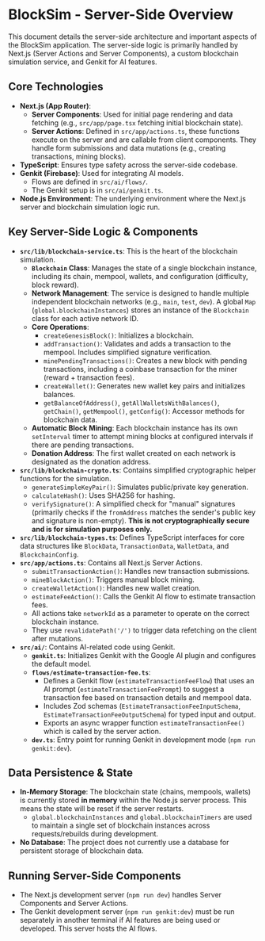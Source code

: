 # BlockSim - Server-Side Overview

This document details the server-side architecture and important aspects of the BlockSim application. The server-side logic is primarily handled by Next.js (Server Actions and Server Components), a custom blockchain simulation service, and Genkit for AI features.

## Core Technologies

*   **Next.js (App Router)**:
    *   **Server Components**: Used for initial page rendering and data fetching (e.g., `src/app/page.tsx` fetching initial blockchain state).
    *   **Server Actions**: Defined in `src/app/actions.ts`, these functions execute on the server and are callable from client components. They handle form submissions and data mutations (e.g., creating transactions, mining blocks).
*   **TypeScript**: Ensures type safety across the server-side codebase.
*   **Genkit (Firebase)**: Used for integrating AI models.
    *   Flows are defined in `src/ai/flows/`.
    *   The Genkit setup is in `src/ai/genkit.ts`.
*   **Node.js Environment**: The underlying environment where the Next.js server and blockchain simulation logic run.

## Key Server-Side Logic & Components

*   **`src/lib/blockchain-service.ts`**: This is the heart of the blockchain simulation.
    *   **`Blockchain` Class**: Manages the state of a single blockchain instance, including its chain, mempool, wallets, and configuration (difficulty, block reward).
    *   **Network Management**: The service is designed to handle multiple independent blockchain networks (e.g., `main`, `test`, `dev`). A global `Map` (`global.blockchainInstances`) stores an instance of the `Blockchain` class for each active network ID.
    *   **Core Operations**:
        *   `createGenesisBlock()`: Initializes a blockchain.
        *   `addTransaction()`: Validates and adds a transaction to the mempool. Includes simplified signature verification.
        *   `minePendingTransactions()`: Creates a new block with pending transactions, including a coinbase transaction for the miner (reward + transaction fees).
        *   `createWallet()`: Generates new wallet key pairs and initializes balances.
        *   `getBalanceOfAddress()`, `getAllWalletsWithBalances()`, `getChain()`, `getMempool()`, `getConfig()`: Accessor methods for blockchain data.
    *   **Automatic Block Mining**: Each blockchain instance has its own `setInterval` timer to attempt mining blocks at configured intervals if there are pending transactions.
    *   **Donation Address**: The first wallet created on each network is designated as the donation address.
*   **`src/lib/blockchain-crypto.ts`**: Contains simplified cryptographic helper functions for the simulation.
    *   `generateSimpleKeyPair()`: Simulates public/private key generation.
    *   `calculateHash()`: Uses SHA256 for hashing.
    *   `verifySignature()`: A simplified check for "manual" signatures (primarily checks if the `fromAddress` matches the sender's public key and signature is non-empty). **This is not cryptographically secure and is for simulation purposes only.**
*   **`src/lib/blockchain-types.ts`**: Defines TypeScript interfaces for core data structures like `BlockData`, `TransactionData`, `WalletData`, and `BlockchainConfig`.
*   **`src/app/actions.ts`**: Contains all Next.js Server Actions.
    *   `submitTransactionAction()`: Handles new transaction submissions.
    *   `mineBlockAction()`: Triggers manual block mining.
    *   `createWalletAction()`: Handles new wallet creation.
    *   `estimateFeeAction()`: Calls the Genkit AI flow to estimate transaction fees.
    *   All actions take `networkId` as a parameter to operate on the correct blockchain instance.
    *   They use `revalidatePath('/')` to trigger data refetching on the client after mutations.
*   **`src/ai/`**: Contains AI-related code using Genkit.
    *   **`genkit.ts`**: Initializes Genkit with the Google AI plugin and configures the default model.
    *   **`flows/estimate-transaction-fee.ts`**:
        *   Defines a Genkit flow (`estimateTransactionFeeFlow`) that uses an AI prompt (`estimateTransactionFeePrompt`) to suggest a transaction fee based on transaction details and mempool data.
        *   Includes Zod schemas (`EstimateTransactionFeeInputSchema`, `EstimateTransactionFeeOutputSchema`) for typed input and output.
        *   Exports an async wrapper function `estimateTransactionFee()` which is called by the server action.
    *   **`dev.ts`**: Entry point for running Genkit in development mode (`npm run genkit:dev`).

## Data Persistence & State

*   **In-Memory Storage**: The blockchain state (chains, mempools, wallets) is currently stored **in memory** within the Node.js server process. This means the state will be reset if the server restarts.
    *   `global.blockchainInstances` and `global.blockchainTimers` are used to maintain a single set of blockchain instances across requests/rebuilds during development.
*   **No Database**: The project does not currently use a database for persistent storage of blockchain data.

## Running Server-Side Components

*   The Next.js development server (`npm run dev`) handles Server Components and Server Actions.
*   The Genkit development server (`npm run genkit:dev`) must be run separately in another terminal if AI features are being used or developed. This server hosts the AI flows.
